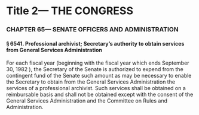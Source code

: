 
# Title 2— THE CONGRESS
### CHAPTER 65— SENATE OFFICERS AND ADMINISTRATION
#### § 6541. Professional archivist; Secretary’s authority to obtain services from General Services Administration

For each fiscal year (beginning with the fiscal year which ends September 30, 1982 ), the Secretary of the Senate is authorized to expend from the contingent fund of the Senate such amount as may be necessary to enable the Secretary to obtain from the General Services Administration the services of a professional archivist. Such services shall be obtained on a reimbursable basis and shall not be obtained except with the consent of the General Services Administration and the Committee on Rules and Administration.
